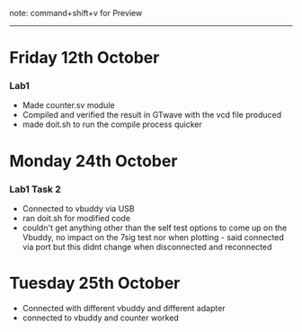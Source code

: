 note: command+shift+v for Preview

---

# Friday 12th October
### Lab1

- Made counter.sv module
- Compiled and verified the result in GTwave with the vcd file produced
- made doit.sh to run the compile process quicker

# Monday 24th October

### Lab1 Task 2

- Connected to vbuddy via USB 
- ran doit.sh for modified code
- couldn't get anything other than the self test options to come up on the Vbuddy, no impact on the 7sig test nor when plotting - said connected via port but this didnt change when disconnected and reconnected

# Tuesday 25th October 

- Connected with different vbuddy and different adapter
- connected to vbuddy and counter worked

